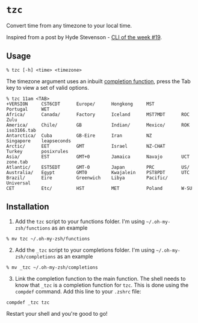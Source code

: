 # `tzc`

Convert time from any timezone to your local time.

Inspired from a post by Hyde Stevenson - [CLI of the week #19](https://lazybear.io/posts/cli-of-the-week-19/).

## Usage

```console
% tzc [-h] <time> <timezone>
```

The timezone argument uses an inbuilt [completion function](https://scriptingosx.com/2019/07/moving-to-zsh-part-5-completions/), press the Tab key to view a set of valid options.

```console
% tzc 11am <TAB>
+VERSION     CST6CDT      Europe/      Hongkong     MST          Portugal     WET
Africa/      Canada/      Factory      Iceland      MST7MDT      ROC          Zulu
America/     Chile/       GB           Indian/      Mexico/      ROK          iso3166.tab
Antarctica/  Cuba         GB-Eire      Iran         NZ           Singapore    leapseconds
Arctic/      EET          GMT          Israel       NZ-CHAT      Turkey       posixrules
Asia/        EST          GMT+0        Jamaica      Navajo       UCT          zone.tab
Atlantic/    EST5EDT      GMT-0        Japan        PRC          US/
Australia/   Egypt        GMT0         Kwajalein    PST8PDT      UTC
Brazil/      Eire         Greenwich    Libya        Pacific/     Universal
CET          Etc/         HST          MET          Poland       W-SU
```

## Installation

1. Add the `tzc` script to your functions folder. I'm using `~/.oh-my-zsh/functions` as an example

```console
% mv tzc ~/.oh-my-zsh/functions
```

2. Add the `_tzc` script to your completions folder. I'm using `~/.oh-my-zsh/completions` as an example

```console
% mv _tzc ~/.oh-my-zsh/completions
```

3. Link the completion function to the main function.
The shell needs to know that `_tzc` is a completion function for `tzc`. This is done using the `compdef` command. Add this line to your `.zshrc` file:

```zsh
compdef _tzc tzc
```

Restart your shell and you're good to go!

